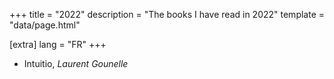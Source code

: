 +++
title = "2022"
description = "The books I have read in 2022"
template = "data/page.html"

[extra]
lang = "FR"
+++

* Intuitio, *Laurent Gounelle*

